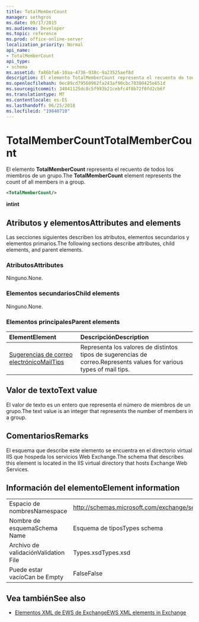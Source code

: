 ```yaml
---
title: TotalMemberCount
manager: sethgros
ms.date: 09/17/2015
ms.audience: Developer
ms.topic: reference
ms.prod: office-online-server
localization_priority: Normal
api_name:
- TotalMemberCount
api_type:
- schema
ms.assetid: fa86bfa6-10aa-4736-938c-9a23525aef8d
description: El elemento TotalMemberCount representa el recuento de todos los miembros de un grupo.
ms.openlocfilehash: 0ec89cd79560962fa243af90cbc70380425e651d
ms.sourcegitcommit: 34041125dc8c5f993b21cebfc4f8b72f0fd2cb6f
ms.translationtype: MT
ms.contentlocale: es-ES
ms.lasthandoff: 06/25/2018
ms.locfileid: "19840710"
---
```

# <a name="totalmembercount"></a><span data-ttu-id="6cc27-103">TotalMemberCount</span><span class="sxs-lookup"><span data-stu-id="6cc27-103">TotalMemberCount</span></span>

<span data-ttu-id="6cc27-104">El elemento **TotalMemberCount** representa el recuento de todos los miembros de un grupo.</span><span class="sxs-lookup"><span data-stu-id="6cc27-104">The **TotalMemberCount** element represents the count of all members in a group.</span></span> 
  
```XML
<TotalMemberCount/>
```

 <span data-ttu-id="6cc27-105">**int**</span><span class="sxs-lookup"><span data-stu-id="6cc27-105">**int**</span></span>
## <a name="attributes-and-elements"></a><span data-ttu-id="6cc27-106">Atributos y elementos</span><span class="sxs-lookup"><span data-stu-id="6cc27-106">Attributes and elements</span></span>

<span data-ttu-id="6cc27-107">Las secciones siguientes describen los atributos, elementos secundarios y elementos primarios.</span><span class="sxs-lookup"><span data-stu-id="6cc27-107">The following sections describe attributes, child elements, and parent elements.</span></span>
  
### <a name="attributes"></a><span data-ttu-id="6cc27-108">Atributos</span><span class="sxs-lookup"><span data-stu-id="6cc27-108">Attributes</span></span>

<span data-ttu-id="6cc27-109">Ninguno.</span><span class="sxs-lookup"><span data-stu-id="6cc27-109">None.</span></span>
  
### <a name="child-elements"></a><span data-ttu-id="6cc27-110">Elementos secundarios</span><span class="sxs-lookup"><span data-stu-id="6cc27-110">Child elements</span></span>

<span data-ttu-id="6cc27-111">Ninguno.</span><span class="sxs-lookup"><span data-stu-id="6cc27-111">None.</span></span>
  
### <a name="parent-elements"></a><span data-ttu-id="6cc27-112">Elementos principales</span><span class="sxs-lookup"><span data-stu-id="6cc27-112">Parent elements</span></span>

|<span data-ttu-id="6cc27-113">**Element**</span><span class="sxs-lookup"><span data-stu-id="6cc27-113">**Element**</span></span>|<span data-ttu-id="6cc27-114">**Descripción**</span><span class="sxs-lookup"><span data-stu-id="6cc27-114">**Description**</span></span>|
|:-----|:-----|
|[<span data-ttu-id="6cc27-115">Sugerencias de correo electrónico</span><span class="sxs-lookup"><span data-stu-id="6cc27-115">MailTips</span></span>](mailtips.md) <br/> |<span data-ttu-id="6cc27-116">Representa los valores de distintos tipos de sugerencias de correo.</span><span class="sxs-lookup"><span data-stu-id="6cc27-116">Represents values for various types of mail tips.</span></span>  <br/> |
   
## <a name="text-value"></a><span data-ttu-id="6cc27-117">Valor de texto</span><span class="sxs-lookup"><span data-stu-id="6cc27-117">Text value</span></span>

<span data-ttu-id="6cc27-118">El valor de texto es un entero que representa el número de miembros de un grupo.</span><span class="sxs-lookup"><span data-stu-id="6cc27-118">The text value is an integer that represents the number of members in a group.</span></span>
  
## <a name="remarks"></a><span data-ttu-id="6cc27-119">Comentarios</span><span class="sxs-lookup"><span data-stu-id="6cc27-119">Remarks</span></span>

<span data-ttu-id="6cc27-120">El esquema que describe este elemento se encuentra en el directorio virtual IIS que hospeda los servicios Web Exchange.</span><span class="sxs-lookup"><span data-stu-id="6cc27-120">The schema that describes this element is located in the IIS virtual directory that hosts Exchange Web Services.</span></span>
  
## <a name="element-information"></a><span data-ttu-id="6cc27-121">Información del elemento</span><span class="sxs-lookup"><span data-stu-id="6cc27-121">Element information</span></span>

|||
|:-----|:-----|
|<span data-ttu-id="6cc27-122">Espacio de nombres</span><span class="sxs-lookup"><span data-stu-id="6cc27-122">Namespace</span></span>  <br/> |http://schemas.microsoft.com/exchange/services/2006/types  <br/> |
|<span data-ttu-id="6cc27-123">Nombre de esquema</span><span class="sxs-lookup"><span data-stu-id="6cc27-123">Schema Name</span></span>  <br/> |<span data-ttu-id="6cc27-124">Esquema de tipos</span><span class="sxs-lookup"><span data-stu-id="6cc27-124">Types schema</span></span>  <br/> |
|<span data-ttu-id="6cc27-125">Archivo de validación</span><span class="sxs-lookup"><span data-stu-id="6cc27-125">Validation File</span></span>  <br/> |<span data-ttu-id="6cc27-126">Types.xsd</span><span class="sxs-lookup"><span data-stu-id="6cc27-126">Types.xsd</span></span>  <br/> |
|<span data-ttu-id="6cc27-127">Puede estar vacío</span><span class="sxs-lookup"><span data-stu-id="6cc27-127">Can be Empty</span></span>  <br/> |<span data-ttu-id="6cc27-128">False</span><span class="sxs-lookup"><span data-stu-id="6cc27-128">False</span></span>  <br/> |
   
## <a name="see-also"></a><span data-ttu-id="6cc27-129">Vea también</span><span class="sxs-lookup"><span data-stu-id="6cc27-129">See also</span></span>



- [<span data-ttu-id="6cc27-130">Elementos XML de EWS de Exchange</span><span class="sxs-lookup"><span data-stu-id="6cc27-130">EWS XML elements in Exchange</span></span>](ews-xml-elements-in-exchange.md)

